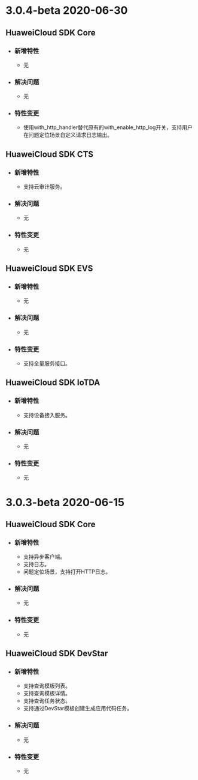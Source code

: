 # __3.0.4-beta__ __2020-06-30__
## __HuaweiCloud SDK Core__
  - ### 新增特性
    - 无
  - ### 解决问题
    - 无
  - ### 特性变更
    - 使用with_http_handler替代原有的with_enable_http_log开关，支持用户在问题定位场景自定义请求日志输出。
    
## __HuaweiCloud SDK CTS__
 - ### 新增特性
    - 支持云审计服务。
 - ### 解决问题
    - 无
 - ### 特性变更
    - 无
     
## __HuaweiCloud SDK EVS__
 - ### 新增特性
    - 无
 - ### 解决问题
    - 无
 - ### 特性变更
    - 支持全量服务接口。
            
## __HuaweiCloud SDK IoTDA__
 - ### 新增特性
    - 支持设备接入服务。
 - ### 解决问题
    - 无
 - ### 特性变更
    - 无
    

# __3.0.3-beta__ __2020-06-15__
## __HuaweiCloud SDK Core__
  - ### 新增特性
    - 支持异步客户端。
    - 支持日志。
    - 问题定位场景，支持打开HTTP日志。
  - ### 解决问题
    - 无
  - ### 特性变更
    - 无

## __HuaweiCloud SDK DevStar__
  - ### 新增特性
    - 支持查询模板列表。
    - 支持查询模板详情。
    - 支持查询任务状态。
    - 支持通过DevStar模板创建生成应用代码任务。
  - ### 解决问题
    - 无
  - ### 特性变更
    - 无